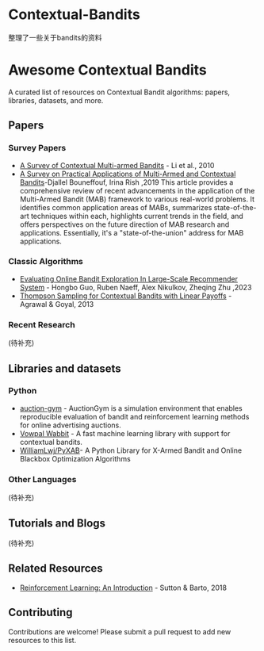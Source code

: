 # Contextual-Bandits
整理了一些关于bandits的资料
# Awesome Contextual Bandits

A curated list of resources on Contextual Bandit algorithms: papers, libraries, datasets, and more.

## Papers

### Survey Papers

*   [A Survey of Contextual Multi-armed Bandits](https://arxiv.org/pdf/1508.03326) - Li et al., 2010
*   [A Survey on Practical Applications of Multi-Armed and Contextual Bandits](https://arxiv.org/abs/1904.10040)-Djallel Bouneffouf, Irina Rish ,2019
   This article provides a comprehensive review of recent advancements in the application of the Multi-Armed Bandit (MAB) framework to various real-world problems. It identifies common application areas of MABs, summarizes state-of-the-art techniques within each, highlights current trends in the field, and offers perspectives on the future direction of MAB research and applications. Essentially, it's a "state-of-the-union" address for MAB applications.

  

### Classic Algorithms

*   [Evaluating Online Bandit Exploration In Large-Scale Recommender System](https://arxiv.org/abs/2304.02572) - Hongbo Guo, Ruben Naeff, Alex Nikulkov, Zheqing Zhu ,2023
*   [Thompson Sampling for Contextual Bandits with Linear Payoffs](https://arxiv.org/abs/1209.3352) - Agrawal & Goyal, 2013


### Recent Research

(待补充)

## Libraries and datasets

### Python

*   [auction-gym](https://github.com/amzn/auction-gym) - AuctionGym is a simulation environment that enables reproducible evaluation of bandit and reinforcement learning methods for online advertising auctions.
*   [Vowpal Wabbit](https://github.com/VowpalWabbit/vowpal_wabbit) - A fast machine learning library with support for contextual bandits.
*    [WilliamLwj/PyXAB](https://github.com/WilliamLwj/PyXAB)- A Python Library for X-Armed Bandit and Online Blackbox Optimization Algorithms

### Other Languages

(待补充)



## Tutorials and Blogs

(待补充)

## Related Resources

*   [Reinforcement Learning: An Introduction](http://incompleteideas.net/book/the-book-2nd.html) - Sutton & Barto, 2018

## Contributing

Contributions are welcome! Please submit a pull request to add new resources to this list.
